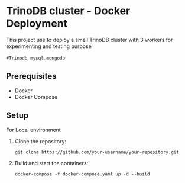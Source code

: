 # TrinoDB cluster - Docker Deployment

This project use to deploy a small TrinoDB cluster with 3 workers for experimenting and testing purpose

`#Trinodb`, `mysql`, `mongodb`


## Prerequisites

- Docker
- Docker Compose

## Setup 
For Local environment 

1. Clone the repository:

   ```shell
   git clone https://github.com/your-username/your-repository.git
   ```

2. Build and start the containers:

   ```shell
   docker-compose -f docker-compose.yaml up -d --build
   ```
